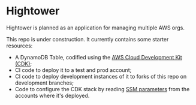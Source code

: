 # Hightower
Hightower is planned as an application for managing multiple AWS orgs.

This repo is under construction. It currently contains some starter resources:
  * A DynamoDB Table, codified using the [AWS Cloud Development Kit (CDK)](https://docs.aws.amazon.com/cdk/api/latest/docs/aws-construct-library.html);
  * CI code to deploy it to a test and prod account;
  * CI code to deploy development instances of it to forks of this repo on development branches;
  * Code to configure the CDK stack by reading [SSM parameters](https://docs.aws.amazon.com/systems-manager/latest/userguide/systems-manager-parameter-store.html) from the accounts where it's deployed.

